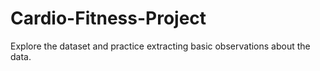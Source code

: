 # Cardio-Fitness-Project
Explore the dataset and practice extracting basic observations about the data.
